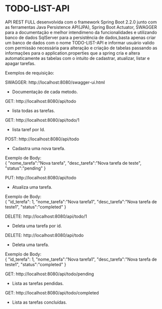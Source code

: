 # TODO-LIST-API

API REST FULL desenvolvida com o framework Spring Boot 2.2.0 junto com as ferramentas Java Persistence API(JPA), Spring Boot Actuator, SWAGGER para a documentação e melhor intendimeno da funcionalidades e utilizando banco de dados SqlServer para a persistência de dados,basta apenas criar um banco de dados com o nome TODO-LIST-API e informar usuário valido com permissão necessária para alteração e criação de tabelas passando as informações para o application.properties que a spring cria e altera automaticamente as tabelas com o intuito de cadastrar, atualizar, listar e apagar tarefas.

Exemplos de requisição:

SWAGGER: http://localhost:8080/swagger-ui.html
  - Documentação de cada metodo.

GET: http://localhost:8080/api/todo
 - lista todas as tarefas.
 
GET: http://localhost:8080/api/todo/1
 - lista taref por Id.
 
POST: http://localhost:8080/api/todo
 - Cadastra uma nova tarefa.
  
  Exemplo de Body:  
   {
      "nome_tarefa":"Nova tarefa",
      "desc_tarefa":"Nova tarefa de teste",
      "status":"pending"
   }
 
  
PUT: http://localhost:8080/api/todo
 - Atualiza uma tarefa.
  
  Exemplo de Body:  
   {
      "id_terefa": 1,
      "nome_tarefa":"Nova tarefa1",
      "desc_tarefa":"Nova tarefa de teste1",
      "status":"completed"
    }
 
 DELETE: http://localhost:8080/api/todo/1
  - Deleta uma tarefa por id.
  
 DELETE: http://localhost:8080/api/todo
  - Deleta uma tarefa. 
 
  Exemplo de Body:  
   {
      "id_terefa": 1,
      "nome_tarefa":"Nova tarefa1",
      "desc_tarefa":"Nova tarefa de teste1",
      "status":"completed"
    }
  
 GET: http://localhost:8080/api/todo/pending
   - Lista as tarefas pendidas.
   
 GET: http://localhost:8080/api/todo/completed
   - Lista as tarefas concluídas.
